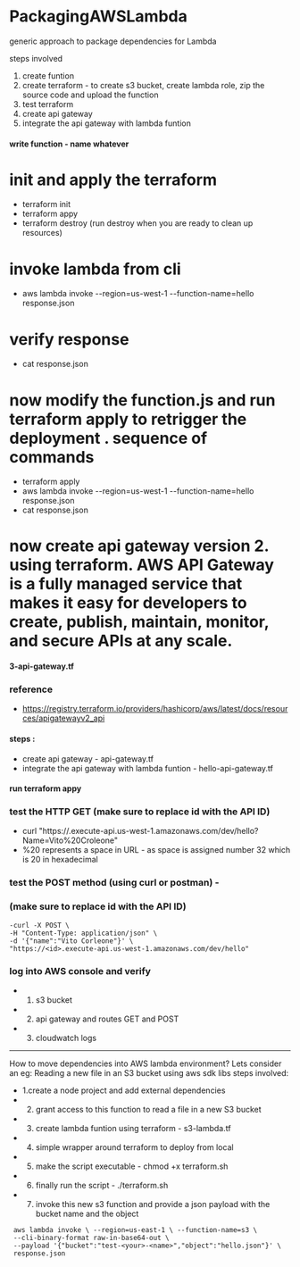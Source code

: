 # PackagingAWSLambda
generic approach to package dependencies for Lambda

steps involved
1. create funtion 
2. create terraform - to create s3 bucket, create lambda role, zip the source code and upload the function
3. test terraform 
4. create api gateway
5. integrate the api gateway with lambda funtion


#### write function - name whatever 

# init and apply the terraform 
- terraform init
- terraform appy
- terraform destroy (run destroy when you are ready to clean up resources)

# invoke lambda from cli
- aws lambda invoke --region=us-west-1 --function-name=hello response.json
# verify response 
- cat response.json
# now modify the function.js and run terraform apply to retrigger the deployment . sequence of commands 
- terraform apply
- aws lambda invoke --region=us-west-1 --function-name=hello response.json
- cat response.json

# now create api gateway version 2. using terraform. AWS API Gateway is a fully managed service that makes it easy for developers to create, publish, maintain, monitor, and secure APIs at any scale.
#### 3-api-gateway.tf
### reference 
- https://registry.terraform.io/providers/hashicorp/aws/latest/docs/resources/apigatewayv2_api

#### steps :
- create api gateway - api-gateway.tf
- integrate the api gateway with lambda funtion - hello-api-gateway.tf

#### run terraform appy 

### test the HTTP GET (make sure to replace id with the API ID)
- curl "https://<id>.execute-api.us-west-1.amazonaws.com/dev/hello?Name=Vito%20Croleone"
- %20 represents a space in URL - as space is assigned number 32 which is 20 in hexadecimal

### test the POST method (using curl or postman) - 
### (make sure to replace id with the API ID)

```
-curl -X POST \
-H "Content-Type: application/json" \
-d '{"name":"Vito Corleone"}' \
"https://<id>.execute-api.us-west-1.amazonaws.com/dev/hello"
```

### log into AWS console and verify 
- 1. s3 bucket
- 2. api gateway and routes GET and POST
- 3. cloudwatch logs
-------------------------------------------------------------
How to move dependencies into AWS lambda environment?
Lets consider an eg:
Reading a new file in an S3 bucket using aws sdk libs
steps involved:
- 1.create a node project and add external dependencies 
- 2. grant access to this function to read a file in a new S3 bucket
- 3. create lambda funtion using terraform - s3-lambda.tf
- 4. simple wrapper around terraform to deploy from local
- 5. make the script executable - chmod +x terraform.sh
- 6. finally run the script - ./terraform.sh
- 7. invoke this new s3 function and provide a json payload with the bucket name and the object
```
 aws lambda invoke \ --region=us-east-1 \ --function-name=s3 \
 --cli-binary-format raw-in-base64-out \
 --payload '{"bucket":"test-<your>-<name>","object":"hello.json"}' \
 response.json
```



